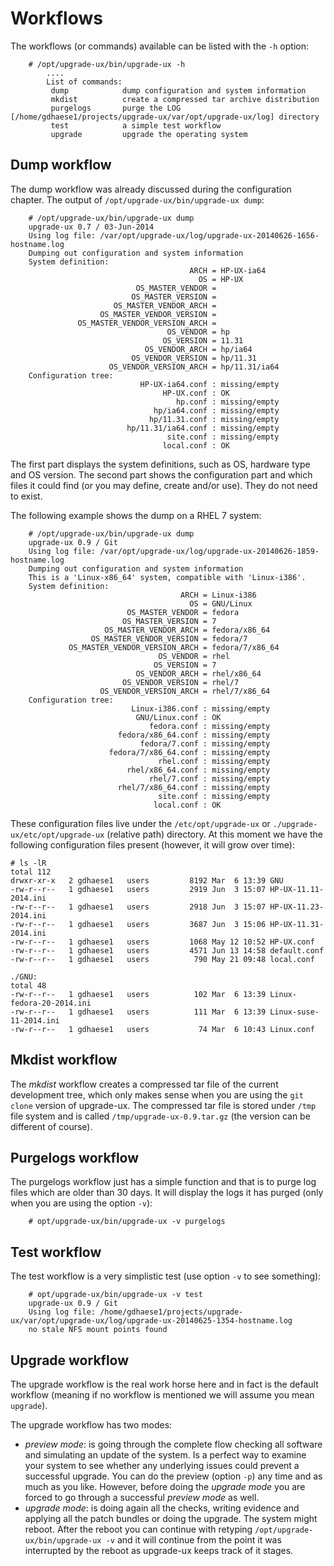 # Workflows

The workflows (or commands) available can be listed with the `-h` option:

```
    # /opt/upgrade-ux/bin/upgrade-ux -h
        ....
        List of commands:
         dump            dump configuration and system information
         mkdist          create a compressed tar archive distribution
         purgelogs       purge the LOG [/home/gdhaese1/projects/upgrade-ux/var/opt/upgrade-ux/log] directory
         test            a simple test workflow
         upgrade         upgrade the operating system
```

## Dump workflow

The dump workflow was already discussed during the configuration chapter. The output of `/opt/upgrade-ux/bin/upgrade-ux dump`:

```
    # /opt/upgrade-ux/bin/upgrade-ux dump
    upgrade-ux 0.7 / 03-Jun-2014
    Using log file: /var/opt/upgrade-ux/log/upgrade-ux-20140626-1656-hostname.log
    Dumping out configuration and system information
    System definition:
                                        ARCH = HP-UX-ia64
                                          OS = HP-UX
                            OS_MASTER_VENDOR =
                           OS_MASTER_VERSION =
                       OS_MASTER_VENDOR_ARCH =
                    OS_MASTER_VENDOR_VERSION =
               OS_MASTER_VENDOR_VERSION_ARCH =
                                   OS_VENDOR = hp
                                  OS_VERSION = 11.31
                              OS_VENDOR_ARCH = hp/ia64
                           OS_VENDOR_VERSION = hp/11.31
                      OS_VENDOR_VERSION_ARCH = hp/11.31/ia64
    Configuration tree:
                             HP-UX-ia64.conf : missing/empty
                                  HP-UX.conf : OK
                                     hp.conf : missing/empty
                                hp/ia64.conf : missing/empty
                               hp/11.31.conf : missing/empty
                          hp/11.31/ia64.conf : missing/empty
                                   site.conf : missing/empty
                                  local.conf : OK
```

The first part displays the system definitions, such as OS, hardware type and OS version.
The second part shows the configuration part and which files it could find (or you may define, create and/or use). They do not need to exist.

The following example shows the dump on a RHEL 7 system:

```
    # /opt/upgrade-ux/bin/upgrade-ux dump
    upgrade-ux 0.9 / Git
    Using log file: /var/opt/upgrade-ux/log/upgrade-ux-20140626-1859-hostname.log
    Dumping out configuration and system information
    This is a 'Linux-x86_64' system, compatible with 'Linux-i386'.
    System definition:
                                      ARCH = Linux-i386
                                        OS = GNU/Linux
                          OS_MASTER_VENDOR = fedora
                         OS_MASTER_VERSION = 7
                     OS_MASTER_VENDOR_ARCH = fedora/x86_64
                  OS_MASTER_VENDOR_VERSION = fedora/7
             OS_MASTER_VENDOR_VERSION_ARCH = fedora/7/x86_64
                                 OS_VENDOR = rhel
                                OS_VERSION = 7
                            OS_VENDOR_ARCH = rhel/x86_64
                         OS_VENDOR_VERSION = rhel/7
                    OS_VENDOR_VERSION_ARCH = rhel/7/x86_64
    Configuration tree:
                           Linux-i386.conf : missing/empty
                            GNU/Linux.conf : OK
                               fedora.conf : missing/empty
                        fedora/x86_64.conf : missing/empty
                             fedora/7.conf : missing/empty
                      fedora/7/x86_64.conf : missing/empty
                                 rhel.conf : missing/empty
                          rhel/x86_64.conf : missing/empty
                               rhel/7.conf : missing/empty
                        rhel/7/x86_64.conf : missing/empty
                                 site.conf : missing/empty
                                local.conf : OK
```

These configuration files live under the `/etc/opt/upgrade-ux` or `./upgrade-ux/etc/opt/upgrade-ux` (relative path) directory.
At this moment we have the following configuration files present (however, it will grow over time):

    # ls -lR
    total 112
    drwxr-xr-x   2 gdhaese1   users         8192 Mar  6 13:39 GNU
    -rw-r--r--   1 gdhaese1   users         2919 Jun  3 15:07 HP-UX-11.11-2014.ini
    -rw-r--r--   1 gdhaese1   users         2918 Jun  3 15:07 HP-UX-11.23-2014.ini
    -rw-r--r--   1 gdhaese1   users         3687 Jun  3 15:06 HP-UX-11.31-2014.ini
    -rw-r--r--   1 gdhaese1   users         1068 May 12 10:52 HP-UX.conf
    -rw-r--r--   1 gdhaese1   users         4571 Jun 13 14:58 default.conf
    -rw-r--r--   1 gdhaese1   users          790 May 21 09:48 local.conf
    
    ./GNU:
    total 48
    -rw-r--r--   1 gdhaese1   users          102 Mar  6 13:39 Linux-fedora-20-2014.ini
    -rw-r--r--   1 gdhaese1   users          111 Mar  6 13:39 Linux-suse-11-2014.ini
    -rw-r--r--   1 gdhaese1   users           74 Mar  6 10:43 Linux.conf

## Mkdist workflow

The _mkdist_ workflow creates a compressed tar file of the current development tree, which only makes sense when you are using the `git clone` version of upgrade-ux. The compressed tar file is stored under `/tmp` file system and is called `/tmp/upgrade-ux-0.9.tar.gz` (the version can be different of course).

## Purgelogs workflow

The purgelogs workflow just has a simple function and that is to purge log files which are older than 30 days. It will display the logs it has purged (only when you are using the option `-v`):

```
    # opt/upgrade-ux/bin/upgrade-ux -v purgelogs
```

## Test workflow

The test workflow is a very simplistic test (use option `-v` to see something):

```
    # opt/upgrade-ux/bin/upgrade-ux -v test
    upgrade-ux 0.9 / Git
    Using log file: /home/gdhaese1/projects/upgrade-ux/var/opt/upgrade-ux/log/upgrade-ux-20140625-1354-hostname.log
    no stale NFS mount points found
```

## Upgrade workflow

The upgrade workflow is the real work horse here and in fact is the default workflow (meaning if no workflow is mentioned we will assume you mean `upgrade`).

The upgrade workflow has two modes:

 - _preview mode_: is going through the complete flow checking all software and simulating an update of the system. Is a perfect way to examine your system to see whether any underlying issues could prevent a successful upgrade. You can do the preview (option `-p`) any time and as much as you like. However, before doing the _upgrade mode_ you are forced to go through a successful _preview mode_ as well.
 - _upgrade mode_: is doing again all the checks, writing evidence and applying all the patch bundles or doing the upgrade. The system might reboot. After the reboot you can continue with retyping `/opt/upgrade-ux/bin/upgrade-ux -v` and it will continue from the point it was interrupted by the reboot as upgrade-ux keeps track of it stages.

